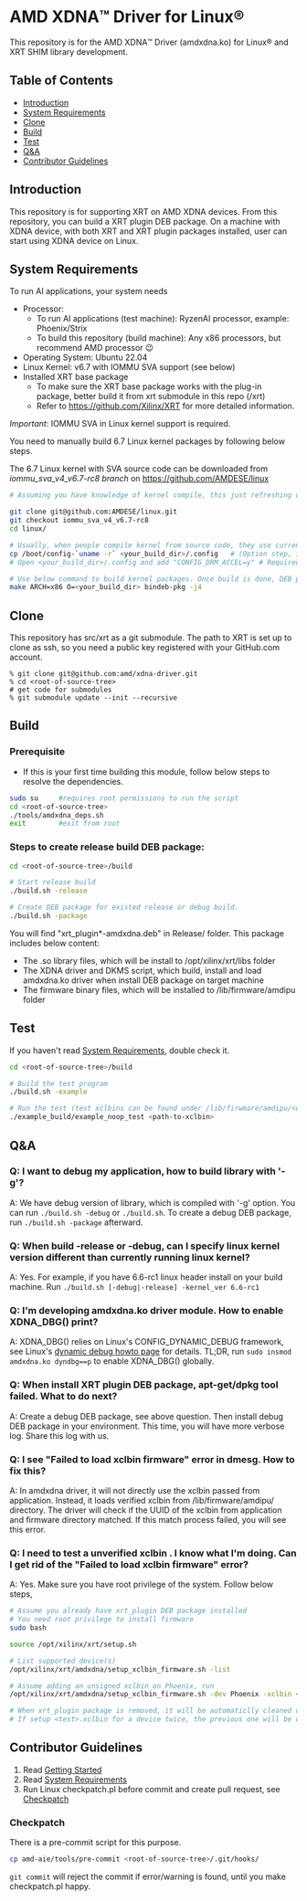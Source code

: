 # AMD XDNA™️ Driver for Linux®️
This repository is for the AMD XDNA™️ Driver (amdxdna.ko) for Linux®️ and XRT SHIM library development.

## Table of Contents
- [Introduction](#introduction)
- [System Requirements](#system-requirements)
- [Clone](#clone)
- [Build](#build)
- [Test](#test)
- [Q&A](#qa)
- [Contributor Guidelines](#contributor-guidelines)

## Introduction
This repository is for supporting XRT on AMD XDNA devices. From this repository, you can build a XRT plugin DEB package.
On a machine with XDNA device, with both XRT and XRT plugin packages installed, user can start using XDNA device on Linux.

## System Requirements
To run AI applications, your system needs
* Processor:
  - To run AI applications (test machine): RyzenAI processor, example: Phoenix/Strix
  - To build this repository (build machine): Any x86 processors, but recommend AMD processor :wink:
* Operating System: Ubuntu 22.04
* Linux Kernel: v6.7 with IOMMU SVA support (see below)
* Installed XRT base package
  - To make sure the XRT base package works with the plug-in package, better build it from xrt submodule in this repo (<root-of-source-tree>/xrt)
  - Refer to https://github.com/Xilinx/XRT for more detailed information.

*Important*: IOMMU SVA in Linux kernel support is required.

You need to manually build 6.7 Linux kernel packages by following below steps.

The 6.7 Linux kernel with SVA source code can be downloaded from _iommu_sva_v4_v6.7-rc8 branch_ on https://github.com/AMDESE/linux
``` bash
# Assuming you have knowledge of kernel compile, this just refreshing up a few key points.

git clone git@github.com:AMDESE/linux.git
git checkout iommu_sva_v4_v6.7-rc8
cd linux/

# Usually, when people compile kernel from source code, they use current config.
cp /boot/config-`uname -r` <your_build_dir>/.config   # (Option step, if you know how to do it better)
# Open <your_build_dir>/.config and add "CONFIG_DRM_ACCEL=y" # Required by XDNA Driver

# Use below command to build kernel packages. Once build is done, DEB packages are at the parent directory of <your_build_dir>
make ARCH=x86 O=<your_build_dir> bindeb-pkg -j4
```

## Clone
This repository has src/xrt as a git submodule. The path to XRT is set up to clone as ssh, so you need a public key registered with your GitHub.com account.
```
% git clone git@github.com:amd/xdna-driver.git
% cd <root-of-source-tree>
# get code for submodules
% git submodule update --init --recursive
```

## Build
### Prerequisite
* If this is your first time building this module, follow below steps to resolve the dependencies.
``` bash
sudo su 	#requires root permissions to run the script
cd <root-of-source-tree>
./tools/amdxdna_deps.sh
exit  		#exit from root
```

### Steps to create release build DEB package:
``` bash
cd <root-of-source-tree>/build

# Start release build
./build.sh -release

# Create DEB package for existed release or debug build.
./build.sh -package
```
You will find "xrt_plugin\*-amdxdna.deb" in Release/ folder. This package includes below content:
* The .so library files, which will be install to /opt/xilinx/xrt/libs folder
* The XDNA driver and DKMS script, which build, install and load amdxdna.ko driver when install DEB package on target machine
* The firmware binary files, which will be installed to /lib/firmware/amdipu folder

## Test
If you haven't read [System Requirements](#system-requirements), double check it.

``` bash
cd <root-of-source-tree>/build

# Build the test program
./build.sh -example

# Run the test (test xclbins can be found under /lib/firwmare/amdipu/<deviceID>/validate.xclbin
./example_build/example_noop_test <path-to-xclbin>
```

## Q&A
### Q: I want to debug my application, how to build library with '-g'?

A: We have debug version of library, which is compiled with '-g' option. You can run `./build.sh -debug` or `./build.sh`.
To create a debug DEB package, run `./build.sh -package` afterward.

### Q: When build -release or -debug, can I specify linux kernel version different than currently running linux kernel?

A: Yes. For example, if you have 6.6-rc1 linux header install on your build machine. Run `./build.sh [-debug|-release] -kernel_ver 6.6-rc1`

### Q: I'm developing amdxdna.ko driver module. How to enable XDNA_DBG() print?

A: XDNA_DBG() relies on Linux's CONFIG_DYNAMIC_DEBUG framework, see Linux's [dynamic debug howto page](https://www.kernel.org/doc/html/v6.5/admin-guide/dynamic-debug-howto.html) for details.
TL;DR, run `sudo insmod amdxdna.ko dyndbg==p` to enable XDNA_DBG() globally.

### Q: When install XRT plugin DEB package, apt-get/dpkg tool failed. What to do next?

A: Create a debug DEB package, see above question. Then install debug DEB package in your environment. This time, you will have more verbose log. Share this log with us.

### Q: I see "Failed to load xclbin firmware" error in dmesg. How to fix this?

A: In amdxdna driver, it will not directly use the xclbin passed from application. Instead, it loads verified xclbin from /lib/firmware/amdipu/ directory.
The driver will check if the UUID of the xclbin from application and firmware directory matched. If this match process failed, you will see this error.

### Q: I need to test a unverified xclbin . I know what I'm doing. Can I get rid of the "Failed to load xclbin firmware" error?

A: Yes. Make sure you have root privilege of the system. Follow below steps,
``` bash
# Assume you already have xrt_plugin DEB package installed
# You need root privilege to install firmware
sudo bash

source /opt/xilinx/xrt/setup.sh

# List supported device(s)
/opt/xilinx/xrt/amdxdna/setup_xclbin_firmware.sh -list

# Assume adding an unsigned xclbin on Phoenix, run
/opt/xilinx/xrt/amdxdna/setup_xclbin_firmware.sh -dev Phoenix -xclbin <test>.xclbin

# When xrt_plugin package is removed, it will be automaticlly cleaned up.
# If setup <test>.xclbin for a device twice, the previous one will be overwritten.
```

## Contributor Guidelines
1. Read [Getting Started](#getting-started)
2. Read [System Requirements](#system-requirements)
3. Run Linux checkpatch.pl before commit and create pull request, see [Checkpatch](#checkpatch)

### Checkpatch
There is a pre-commit script for this purpose.
``` bash
cp amd-aie/tools/pre-commit <root-of-source-tree>/.git/hooks/
```
`git commit` will reject the commit if error/warning is found, until you make checkpatch.pl happy.
